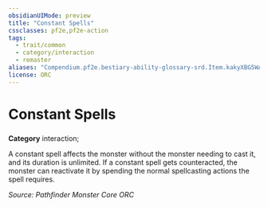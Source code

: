 ```yaml
---
obsidianUIMode: preview
title: "Constant Spells"
cssclasses: pf2e,pf2e-action
tags:
  - trait/common
  - category/interaction
  - remaster
aliases: "Compendium.pf2e.bestiary-ability-glossary-srd.Item.kakyXBG5WA8c6Zfd"
license: ORC
---
```

# Constant Spells

### 

**Category** interaction; 




A constant spell affects the monster without the monster needing to cast it, and its duration is unlimited. If a constant spell gets counteracted, the monster can reactivate it by spending the normal spellcasting actions the spell requires.

*Source: Pathfinder Monster Core*
*ORC*